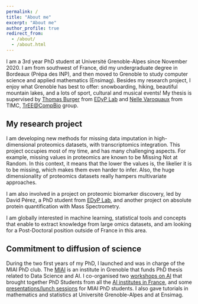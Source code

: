 ```yaml
---
permalink: /
title: "About me"
excerpt: "About me"
author_profile: true
redirect_from: 
  - /about/
  - /about.html
---
```


I am a 3rd year PhD student at Université Grenoble-Alpes since November 2020. 
I am from southwest of France, did my undergraduate degree in Bordeaux (Prépa des INP), and then moved to Grenoble to study computer science and applied mathematics (Ensimag).
Besides my research project, I enjoy what Grenoble has best to offer: snowboarding, hiking, beautiful mountain lakes, and a lots of sport, cultural and musical events!
My thesis is supervised by [Thomas Burger](https://sites.google.com/site/thomasburgerswebpage) from [EDyP Lab](http://www.edyp.fr/web/) and [Nelle Varoquaux](https://nellev.github.io/) from TIMC, [TrEE@CompBio](https://tree-timc.github.io/compbio/) group.


## My research project

I am developing new methods for missing data imputation in high-dimensional proteomics datasets, with transcriptomics integration.
This project occupies most of my time, and has many challenging aspects. For example, missing values in proteomics are known to be Missing Not at Random. In this context, it means that the lower the values is, the likelier it is to be missing, which makes them even harder to infer. 
Also, the huge dimensionality of proteomics datasets really hampers multivariate approaches.

I am also involved in a project on proteomic biomarker discovery, led by David Pérez, a PhD student from [EDyP Lab](http://www.edyp.fr/web/), and another project on absolute protein quantification with Mass Spectrometry.

I am globally interested in machine learning, statistical tools and concepts that enable to extract knowledge from large omics datasets, and am looking for a Post-Doctoral position outside of France in this area.

## Commitment to diffusion of science

During the two first years of my PhD, I launched and was in charge of the MIAI PhD club.
The [MIAI](https://miai.univ-grenoble-alpes.fr/) is an institute in Grenoble that funds PhD thesis related to Data Science and AI.
I co-organised two [workshops on AI](https://miai.univ-grenoble-alpes.fr/3ia-doctoral-workshop-2021-867574.kjsp) that brought together PhD Students from all the [AI institutes in France](https://instituts-3ia.fr/), and some [presentations/lunch sessions](https://miai.univ-grenoble-alpes.fr/save-the-date-miai-phd-club-5-min-papers--874403.kjsp) for MIAI PhD students.
I also gave tutorials in mathematics and statistics at Université Grenoble-Alpes and at Ensimag.


